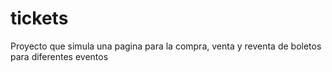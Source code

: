 # tickets
Proyecto que simula una pagina para la compra, venta y reventa de boletos para diferentes eventos
